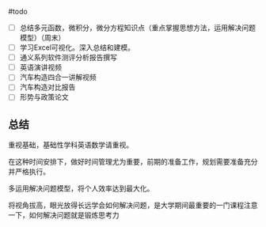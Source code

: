 #todo
- [ ] 总结多元函数，微积分，微分方程知识点（重点掌握思想方法，运用解决问题模型）（周末）
- [ ]  学习Excel可视化。深入总结和建模。
- [ ] 通义系列软件测评分析报告撰写
- [ ] 英语演讲视频
- [ ] 汽车构造四合一讲解视频
- [ ] 汽车构造对比报告
- [ ] 形势与政策论文

## 总结

重视基础，基础性学科英语数学请重视。

 在这种时间安排下，做好时间管理尤为重要，前期的准备工作，规划需要准备充分并严格执行。
 
多运用解决问题模型，将个人效率达到最大化。

将视角拔高，眼光放得长远学会如何解决问题，是大学期间最重要的一门课程注意一下，如何解决问题就是锻炼思考力

